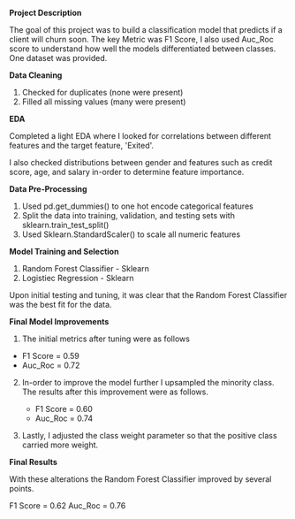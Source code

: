 <b> Project Description </b>

The goal of this project was to build a classification model that predicts if a client will churn soon. The key Metric was F1 Score, I also used Auc_Roc score to understand how well the models differentiated between classes. One dataset was provided.

<b> Data Cleaning </b> 

1. Checked for duplicates (none were present)
2. Filled all missing values (many were present)


<b> EDA </b>

Completed a light EDA where I looked for correlations between different features and the target feature, 'Exited'. 

I also checked distributions between gender and features such as credit score, age, and salary in-order to determine feature importance.


<b> Data Pre-Processing </b>

1. Used pd.get_dummies() to one hot encode categorical features
2. Split the data into training, validation, and testing sets with sklearn.train_test_split()
3. Used Sklearn.StandardScaler() to scale all numeric features

<b> Model Training and Selection </b>

1. Random Forest Classifier - Sklearn
2. Logistiec Regression - Sklearn

Upon initial testing and tuning, it was clear that the Random Forest Classifier was the best fit for the data. 

<b> Final Model Improvements </b>

1. The initial metrics after tuning were as follows
  * F1 Score = 0.59
  * Auc_Roc = 0.72
    
2. In-order to improve the model further I upsampled the minority class. The results after this improvement were as follows.
   * F1 Score = 0.60
   * Auc_Roc = 0.74

3. Lastly, I adjusted the class weight parameter so that the positive class carried more weight.

<b> Final Results </b>

With these alterations the Random Forest Classifier improved by several points. 

F1 Score = 0.62
Auc_Roc = 0.76
    


